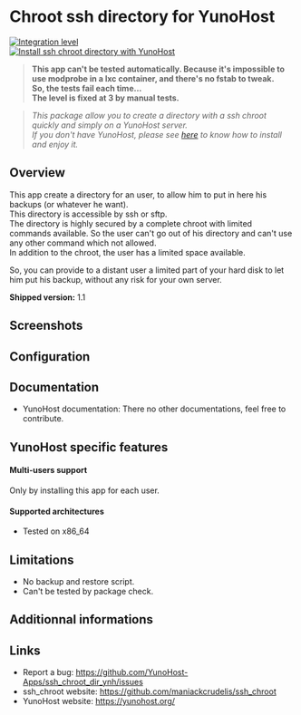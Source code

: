 # Chroot ssh directory for YunoHost

[![Integration level](https://dash.yunohost.org/integration/ssh_chroot_dir.svg)](https://ci-apps.yunohost.org/jenkins/job/ssh_chroot_dir%20%28Community%29/lastBuild/consoleFull)  
[![Install ssh chroot directory with YunoHost](https://install-app.yunohost.org/install-with-yunohost.png)](https://install-app.yunohost.org/?app=ssh_chroot_dir)  
> **This app can't be tested automatically. Because it's impossible to use modprobe in a lxc container, and there's no fstab to tweak.  
So, the tests fail each time...  
The level is fixed at 3 by manual tests.**

> *This package allow you to create a directory with a ssh chroot quickly and simply on a YunoHost server.  
If you don't have YunoHost, please see [here](https://yunohost.org/#/install) to know how to install and enjoy it.*

## Overview

This app create a directory for an user, to allow him to put in here his backups (or whatever he want).  
This directory is accessible by ssh or sftp.  
The directory is highly secured by a complete chroot with limited commands available. So the user can't go out of his directory and can't use any other command which not allowed.  
In addition to the chroot, the user has a limited space available.

So, you can provide to a distant user a limited part of your hard disk to let him put his backup, without any risk for your own server.

**Shipped version:** 1.1

## Screenshots

## Configuration

## Documentation

 * YunoHost documentation: There no other documentations, feel free to contribute.

## YunoHost specific features

#### Multi-users support

Only by installing this app for each user.

#### Supported architectures

* Tested on x86_64

## Limitations

* No backup and restore script.
* Can't be tested by package check.

## Additionnal informations

## Links

 * Report a bug: https://github.com/YunoHost-Apps/ssh_chroot_dir_ynh/issues
 * ssh_chroot website: https://github.com/maniackcrudelis/ssh_chroot
 * YunoHost website: https://yunohost.org/
